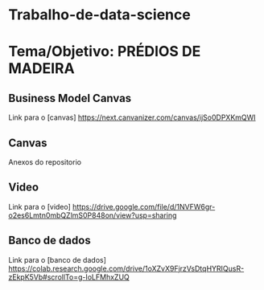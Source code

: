 # Trabalho-de-data-science
# Tema/Objetivo: PRÉDIOS DE MADEIRA

## Business Model Canvas
Link para o [canvas] https://next.canvanizer.com/canvas/ijSo0DPXKmQWI
## Canvas
Anexos do repositorio
## Video
Link para o [video]
https://drive.google.com/file/d/1NVFW6gr-o2es6Lmtn0mbQZlmS0P848on/view?usp=sharing
## Banco de dados
Link para o [banco de dados]
https://colab.research.google.com/drive/1oXZvX9FjrzVsDtqHYRIQusR-zEkpK5Vb#scrollTo=g-IoLFMhxZUQ
